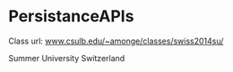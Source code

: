 PersistanceAPIs
===============

Class url: www.csulb.edu/~amonge/classes/swiss2014su/


Summer University Switzerland
